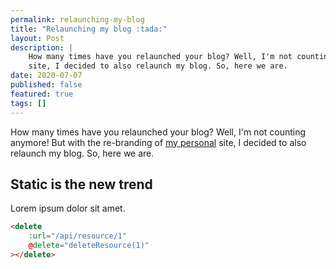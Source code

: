 ```yaml
---
permalink: relaunching-my-blog
title: "Relaunching my blog :tada:"
layout: Post
description: |
    How many times have you relaunched your blog? Well, I'm not counting anymore! But with the re-branding of my personal
    site, I decided to also relaunch my blog. So, here we are.
date: 2020-07-07
published: false
featured: true
tags: []
---
```


How many times have you relaunched your blog? Well, I'm not counting anymore! But with the re-branding of
[my personal](https://axel.pardemann.me) site, I decided to also relaunch my blog. So, here we are.

<!-- more -->

## Static is the new trend 

Lorem ipsum dolor sit amet.

```html
<delete
    :url="/api/resource/1"
    @delete="deleteResource(1)"
></delete>
```
